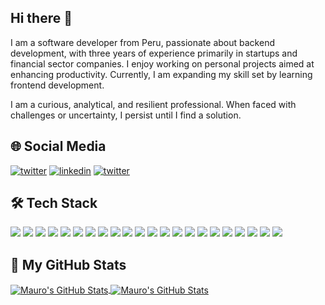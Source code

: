 ## Hi there 👋

I am a software developer from Peru, passionate about backend development, with three years of experience primarily in startups and financial sector companies. I enjoy working on personal projects aimed at enhancing productivity. Currently, I am expanding my skill set by learning frontend development.

I am a curious, analytical, and resilient professional. When faced with challenges or uncertainty, I persist until I find a solution.

## 🌐 Social Media
[![twitter](https://img.shields.io/badge/Twitter-007acc?logo=x&logoColor=white)](https://x.com/mauroquinteroos)
[![linkedin](https://img.shields.io/badge/Linkedin-007acc?logo=icloud&logoColor=white)](https://linkedin.com/in/mauroquinteros)
[![twitter](https://img.shields.io/badge/Website-007acc?logo=icloud&logoColor=white)](https://mauroquinteros.vercel.app/) 

## 🛠️ Tech Stack
![](https://img.shields.io/badge/Code-JavaScript-informational?style=flat&logo=javascript&logoColor=white&color=007acc)
![](https://img.shields.io/badge/Code-TypeScript-informational?style=flat&logo=typescript&logoColor=white&color=007acc)
![](https://img.shields.io/badge/Code-Python-informational?style=flat&logo=python&logoColor=white&color=007acc)
![](https://img.shields.io/badge/Code-Golang-informational?style=flat&logo=go&logoColor=white&color=007acc)
![](https://img.shields.io/badge/Code-Node_JS-informational?style=flat&logo=nodedotjs&logoColor=white&color=007acc)
![](https://img.shields.io/badge/Code-Nest_JS-informational?style=flat&logo=nestjs&logoColor=white&color=007acc)
![](https://img.shields.io/badge/Code-Flask-informational?style=flat&logo=flask&logoColor=white&color=007acc)
![](https://img.shields.io/badge/Tools-PostgreSQL-informational?style=flat&logo=postgresql&logoColor=white&color=007acc)
![](https://img.shields.io/badge/Tools-MySQL-informational?style=flat&logo=mysql&logoColor=white&color=007acc)
![](https://img.shields.io/badge/Tools-MongoDB-informational?style=flat&logo=mongodb&logoColor=white&color=007acc)
![](https://img.shields.io/badge/Cloud-Supabase-informational?style=flat&logo=supabase&logoColor=white&color=007acc)
![](https://img.shields.io/badge/Cloud-AWS-informational?style=flat&logo=amazonwebservices&logoColor=white&color=007acc)
![](https://img.shields.io/badge/Cloud-Digital_Ocean-informational?style=flat&logo=digitalocean&logoColor=white&color=007acc)
![](https://img.shields.io/badge/Cloud-Vercel-informational?style=flat&logo=vercel&logoColor=white&color=007acc)
![](https://img.shields.io/badge/Tools-Docker-informational?style=flat&logo=docker&logoColor=white&color=007acc)
![](https://img.shields.io/badge/Tools-Jest-informational?style=flat&logo=jest&logoColor=white&color=007acc)
![](https://img.shields.io/badge/Tools-Git-informational?style=flat&logo=git&logoColor=white&color=007acc)
![](https://img.shields.io/badge/Code-HTML5-informational?style=flat&logo=html5&logoColor=white&color=007acc)
![](https://img.shields.io/badge/Code-Tailwind_CSS-informational?style=flat&logo=tailwindcss&logoColor=white&color=007acc)
![](https://img.shields.io/badge/Code-React-informational?style=flat&logo=react&logoColor=white&color=007acc)
![](https://img.shields.io/badge/Code-Angular-informational?style=flat&logo=angular&logoColor=white&color=007acc)
![](https://img.shields.io/badge/Tools-Linux-informational?style=flat&logo=linux&logoColor=white&color=007acc)

## 🚀 My GitHub Stats
<a href="https://github.com/mauroquinteros/mauroquinteros">
  <img align="center" src="https://github-readme-stats.vercel.app/api?username=mauroquinteros&theme=transparent&show_icons=true&count_private=true" alt="Mauro's GitHub Stats" />
</a>
<a href="https://github.com/mauroquinteros/mauroquinteros">
  <img align="center" src="https://github-readme-stats.vercel.app/api/top-langs/?username=mauroquinteros&layout=compact&theme=transparent" alt="Mauro's GitHub Stats" />
</a>
